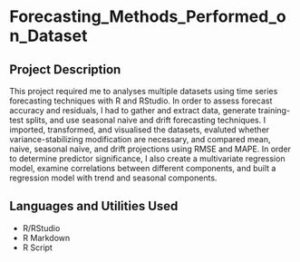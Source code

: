 # Forecasting_Methods_Performed_on_Dataset

<h2>Project Description</h2>
This project required me to analyses multiple datasets using time series forecasting techniques with R and RStudio. In order to assess forecast accuracy and residuals, I had to gather and extract data, generate training-test splits, and use seasonal naive and drift forecasting techniques. I imported, transformed, and visualised the datasets, evaluted whether variance-stabilizing modification are necessary, and compared mean, naive, seasonal naive, and drift projections using RMSE and MAPE. In order to determine predictor significance, I also create a multivariate regression model, examine correlations between different components, and built a regression model with trend and seasonal components.   
<br />

<h2>Languages and Utilities Used</h2>

- R/RStudio
- R Markdown
- R Script

</p>

<!--
 ```diff
- text in red
+ text in green
! text in orange
# text in gray
@@ text in purple (and bold)@@
```
--!>
